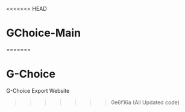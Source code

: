 <<<<<<< HEAD
# GChoice-Main
=======
# G-Choice
G-Choice Export Website
>>>>>>> 0e6f16a (All Updated code)
